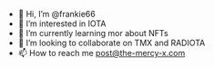 - 👋 Hi, I’m @frankie66
- 👀 I’m interested in IOTA
- 🌱 I’m currently learning mor about NFTs
- 💞️ I’m looking to collaborate on TMX and RADIOTA
- 📫 How to reach me post@the-mercy-x.com

<!---
frankie66/frankie66 is a ✨ special ✨ repository because its `README.md` (this file) appears on your GitHub profile.
You can click the Preview link to take a look at your changes.
--->
